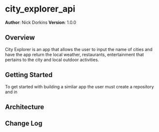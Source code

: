 # city_explorer_api

**Author**: Nick Dorkins
**Version**: 1.0.0 <!--(increment the patch/fix version number if you make more commits past your first submission)-->

## Overview
City Explorer is an app that allows the user to input the name of cities and have the app return the local weather, restaurants, entertainment that pertains to the city and local outdoor activities.
<!-- Provide a high level overview of what this application is and why you are building it, beyond the fact that it's an assignment for this class. (i.e. What's your problem domain?) -->

## Getting Started
To get started with building a simliar app the user must create a repository and in 
<!-- What are the steps that a user must take in order to build this app on their own machine and get it running? -->

## Architecture
<!-- Provide a detailed description of the application design. What technologies (languages, libraries, etc) you're using, and any other relevant design information. -->

## Change Log
<!-- Use this area to document the iterative changes made to your application as each feature is successfully implemented. Use time stamps. Here's an examples:

01-01-2001 4:59pm - Application now has a fully-functional express server, with a GET route for the location resource.

## Credits and Collaborations
<!-- Give credit (and a link) to other people or resources that helped you build this application. -->
